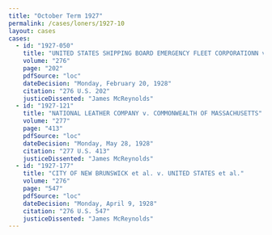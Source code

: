 ```yaml
---
title: "October Term 1927"
permalink: /cases/loners/1927-10
layout: cases
cases:
  - id: "1927-050"
    title: "UNITED STATES SHIPPING BOARD EMERGENCY FLEET CORPORATIONN v. ROSENBERG BROTHERS & COMPANY"
    volume: "276"
    page: "202"
    pdfSource: "loc"
    dateDecision: "Monday, February 20, 1928"
    citation: "276 U.S. 202"
    justiceDissented: "James McReynolds"
  - id: "1927-121"
    title: "NATIONAL LEATHER COMPANY v. COMMONWEALTH OF MASSACHUSETTS"
    volume: "277"
    page: "413"
    pdfSource: "loc"
    dateDecision: "Monday, May 28, 1928"
    citation: "277 U.S. 413"
    justiceDissented: "James McReynolds"
  - id: "1927-177"
    title: "CITY OF NEW BRUNSWICK et al. v. UNITED STATES et al."
    volume: "276"
    page: "547"
    pdfSource: "loc"
    dateDecision: "Monday, April 9, 1928"
    citation: "276 U.S. 547"
    justiceDissented: "James McReynolds"
---
```


